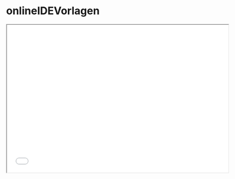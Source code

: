 # onlineIDEVorlagen
<iframe src="Hello_World.html" style="width:600px; height:400px; overflow:hidden"></iframe>

